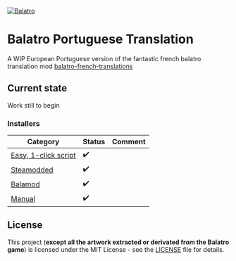 
[![Balatro](https://www.playbalatro.com/assets/logo2-C9SU2BrI.png)](https://www.playbalatro.com/)

# Balatro Portuguese Translation

A WIP European Portuguese version of the fantastic french balatro translation mod [balatro-french-translations](https://github.com/FrBmt-BIGetNouf/balatro-french-translations)


## Current state

Work still to begin

### Installers

| Category                                      | Status | Comment            |
| --------------------------------------------- | ------ | ------------------ |
| [Easy, 1-click script](QUICKSTART.md)         | ✔️      | |
| [Steamodded](INSTALL.md#via-un-mod)           | ✔️      | |
| [Balamod](https://github.com/balamod/balamod) | ✔️      | |
| [Manual](INSTALL.md#à-la-main)                | ✔️      | |

## License

This project (**except all the artwork extracted or derivated from the Balatro game**) is licensed under the MIT License - see the [LICENSE](LICENSE) file for details.
